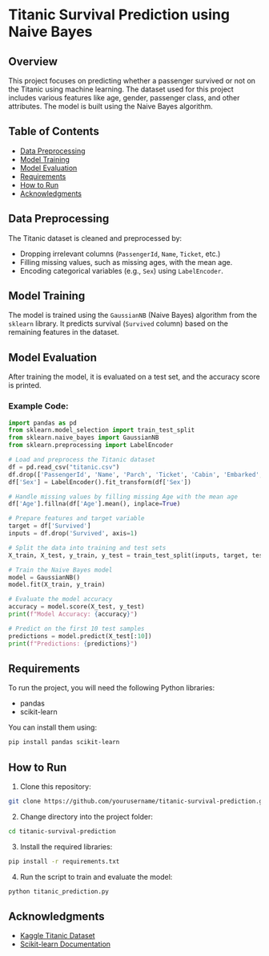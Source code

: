 
# Titanic Survival Prediction using Naive Bayes

## Overview
This project focuses on predicting whether a passenger survived or not on the Titanic using machine learning. The dataset used for this project includes various features like age, gender, passenger class, and other attributes. The model is built using the Naive Bayes algorithm.

## Table of Contents
- [Data Preprocessing](#data-preprocessing)
- [Model Training](#model-training)
- [Model Evaluation](#model-evaluation)
- [Requirements](#requirements)
- [How to Run](#how-to-run)
- [Acknowledgments](#acknowledgments)

## Data Preprocessing
The Titanic dataset is cleaned and preprocessed by:
- Dropping irrelevant columns (`PassengerId`, `Name`, `Ticket`, etc.)
- Filling missing values, such as missing ages, with the mean age.
- Encoding categorical variables (e.g., `Sex`) using `LabelEncoder`.

## Model Training
The model is trained using the `GaussianNB` (Naive Bayes) algorithm from the `sklearn` library. It predicts survival (`Survived` column) based on the remaining features in the dataset.

## Model Evaluation
After training the model, it is evaluated on a test set, and the accuracy score is printed.

### Example Code:
```python
import pandas as pd
from sklearn.model_selection import train_test_split
from sklearn.naive_bayes import GaussianNB
from sklearn.preprocessing import LabelEncoder

# Load and preprocess the Titanic dataset
df = pd.read_csv("titanic.csv")
df.drop(['PassengerId', 'Name', 'Parch', 'Ticket', 'Cabin', 'Embarked', 'SibSp'], axis='columns', inplace=True)
df['Sex'] = LabelEncoder().fit_transform(df['Sex'])

# Handle missing values by filling missing Age with the mean age
df['Age'].fillna(df['Age'].mean(), inplace=True)

# Prepare features and target variable
target = df['Survived']
inputs = df.drop('Survived', axis=1)

# Split the data into training and test sets
X_train, X_test, y_train, y_test = train_test_split(inputs, target, test_size=0.2)

# Train the Naive Bayes model
model = GaussianNB()
model.fit(X_train, y_train)

# Evaluate the model accuracy
accuracy = model.score(X_test, y_test)
print(f"Model Accuracy: {accuracy}")

# Predict on the first 10 test samples
predictions = model.predict(X_test[:10])
print(f"Predictions: {predictions}")
```

## Requirements
To run the project, you will need the following Python libraries:
- pandas
- scikit-learn

You can install them using:
```bash
pip install pandas scikit-learn
```

## How to Run
1. Clone this repository:
```bash
git clone https://github.com/yourusername/titanic-survival-prediction.git
```
2. Change directory into the project folder:
```bash
cd titanic-survival-prediction
```
3. Install the required libraries:
```bash
pip install -r requirements.txt
```
4. Run the script to train and evaluate the model:
```bash
python titanic_prediction.py
```

## Acknowledgments
- [Kaggle Titanic Dataset](https://www.kaggle.com/c/titanic)
- [Scikit-learn Documentation](https://scikit-learn.org/stable/)
```
